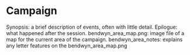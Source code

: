 # Campaign
Synopsis: a brief description of events, often with little detail.
Epilogue: what happened after the session.
bendwyn_area_map.png: image file of a map for the current area of the campaign.
bendwyn_area_notes: explains any letter features on the bendwyn_area_map.png
